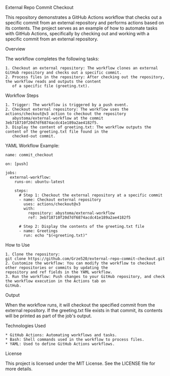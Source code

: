 External Repo Commit Checkout

This repository demonstrates a GitHub Actions workflow that checks out a specific commit from an external repository and 
performs actions based on its contents. The project serves as an example of how to automate tasks with GitHub Actions, 
specifically by checking out and working with a specific commit from an external repository.

Overview

The workflow completes the following tasks:

    1. Checkout an external repository: The workflow clones an external GitHub repository and checks out a specific commit.
    2. Process files in the repository: After checking out the repository, the workflow reads and outputs the content 
       of a specific file (greeting.txt).

Workflow Steps

    1. Trigger: The workflow is triggered by a push event.
    2. Checkout external repository: The workflow uses the actions/checkout@v3 action to checkout the repository 
       abystoma/external-workflow at the commit 3eb718710f20d7df6874acdc41e189a2ae4182f5.
    3. Display the content of greeting.txt: The workflow outputs the content of the greeting.txt file found in the 
       checked-out commit.

YAML Workflow Example:

    name: commit_checkout

    on: [push]

    jobs:
      external-workflow:
        runs-on: ubuntu-latest

        steps:
          # Step 1: Checkout the external repository at a specific commit
          - name: Checkout external repository
            uses: actions/checkout@v3
            with:
              repository: abystoma/external-workflow
              ref: 3eb718710f20d7df6874acdc41e189a2ae4182f5

          # Step 2: Display the contents of the greeting.txt file
          - name: Greetings
            run: echo "$(<greeting.txt)"

How to Use

    1. Clone the repository:
    git clone https://github.com/Grze520/external-repo-commit-checkout.git
    2. Customize the workflow: You can modify the workflow to checkout other repositories or commits by updating the 
    repository and ref fields in the YAML workflow.
    3. Run the workflow: Push changes to your GitHub repository, and check the workflow execution in the Actions tab on 
    GitHub.  

Output

When the workflow runs, it will checkout the specified commit from the external repository. If the greeting.txt file 
exists in that commit, its contents will be printed as part of the job's output.

Technologies Used

    * GitHub Actions: Automating workflows and tasks.
    * Bash: Shell commands used in the workflow to process files.
    * YAML: Used to define GitHub Actions workflows.

License

This project is licensed under the MIT License.
See the LICENSE file for more details.
